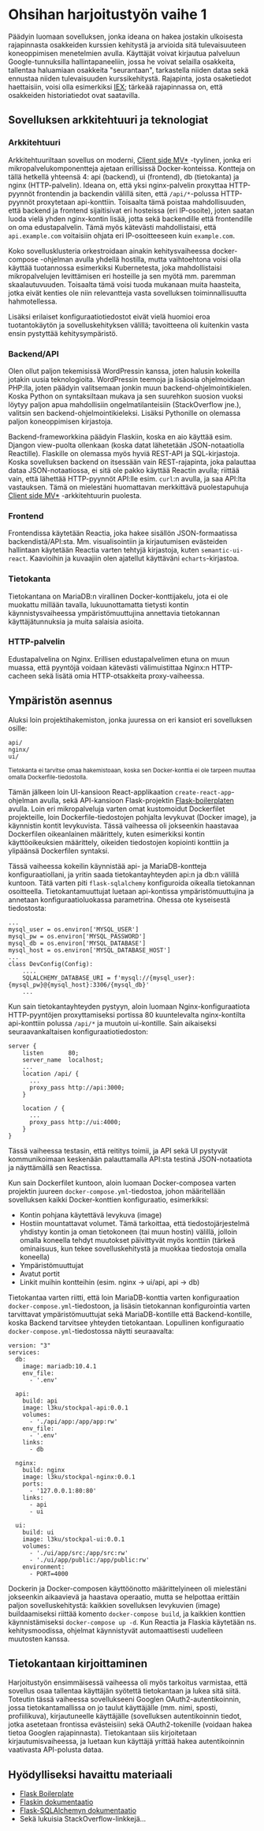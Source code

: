# Ohsihan harjoitustyön vaihe 1
Päädyin luomaan sovelluksen, jonka ideana on hakea jostakin ulkoisesta rajapinnasta osakkeiden kurssien kehitystä ja arvioida sitä tulevaisuuteen koneoppimisen menetelmien avulla. Käyttäjät voivat kirjautua palveluun Google-tunnuksilla hallintapaneeliin, jossa he voivat selailla osakkeita, tallentaa haluamiaan osakkeita "seurantaan", tarkastella niiden dataa sekä ennustaa niiden tulevaisuuden kurssikehitystä. Rajapinta, josta osaketiedot haettaisiin, voisi olla esimerkiksi [IEX](https://iextrading.com/developer/docs/); tärkeää rajapinnassa on, että osakkeiden historiatiedot ovat saatavilla.

## Sovelluksen arkkitehtuuri ja teknologiat

### Arkkitehtuuri
Arkkitehtuuriltaan sovellus on moderni, [Client side MV*](https://blog.octo.com/en/new-web-application-architectures-and-impacts-for-enterprises-1/) -tyylinen, jonka eri mikropalvelukomponentteja ajetaan erillisissä Docker-konteissa. Kontteja on tällä hetkellä yhteensä 4: api (backend), ui (frontend), db (tietokanta) ja nginx (HTTP-palvelin). Ideana on, että yksi nginx-palvelin proxyttaa HTTP-pyynnöt frontendin ja backendin välillä siten, että `/api/*`-polussa HTTP-pyynnöt proxytetaan api-konttiin. Toisaalta tämä poistaa mahdollisuuden, että backend ja frontend sijaitisivat eri hosteissa (eri IP-osoite), joten saatan luoda vielä yhden nginx-kontin lisää, jotta sekä backendille että frontendille on oma edustapalvelin. Tämä myös kätevästi mahdollistaisi, että `api.example.com` voitaisiin ohjata eri IP-osoitteeseen kuin `example.com`.

Koko sovellusklusteria orkestroidaan ainakin kehitysvaiheessa docker-compose -ohjelman avulla yhdellä hostilla, mutta vaihtoehtona voisi olla käyttää tuotannossa esimerkiksi Kubernetesta, joka mahdollistaisi mikropalvelujen levittämisen eri hosteille ja sen myötä mm. paremman skaalautuvuuden. Toisaalta tämä voisi tuoda mukanaan muita haasteita, jotka eivät kenties ole niin relevantteja vasta sovelluksen toiminnallisuutta hahmotellessa.

Lisäksi erilaiset konfiguraatiotiedostot eivät vielä huomioi eroa tuotantokäytön ja sovelluskehityksen välillä; tavoitteena oli kuitenkin vasta ensin pystyttää kehitysympäristö.

### Backend/API
Olen ollut paljon tekemisissä WordPressin kanssa, joten halusin kokeilla jotakin uusia teknologioita. WordPressin teemoja ja lisäosia ohjelmoidaan PHP:lla, joten päädyin valitsemaan jonkin muun backend-ohjelmointikielen. Koska Python on syntaksiltaan mukava ja sen suurehkon suosion vuoksi löytyy paljon apua mahdollisiin ongelmatilanteisiin (StackOverflow jne.), valitsin sen backend-ohjelmointikieleksi. Lisäksi Pythonille on olemassa paljon koneoppimisen kirjastoja.

Backend-frameworkkina päädyin Flaskiin, koska en aio käyttää esim. Djangon view-puolta ollenkaan (koska datat lähetetään JSON-notaatiolla Reactille). Flaskille on olemassa myös hyviä REST-API ja SQL-kirjastoja. Koska sovelluksen backend on itsessään vain REST-rajapinta, joka palauttaa dataa JSON-notaatiossa, ei sitä ole pakko käyttää Reactin avulla; riittää vain, että lähettää HTTP-pyynnöt API:lle esim. `curl`:n avulla, ja saa API:lta vastauksen. Tämä on mielestäni huomattavan merkkittävä puolestapuhuja [Client side MV*](https://blog.octo.com/en/new-web-application-architectures-and-impacts-for-enterprises-1/) -arkkitehtuurin puolesta.

### Frontend
Frontendissa käytetään Reactia, joka hakee sisällön JSON-formaatissa backendistä/API:sta. Mm. visualisointiin ja kirjautumisen evästeiden hallintaan käytetään Reactia varten tehtyjä kirjastoja, kuten `semantic-ui-react`. Kaavioihin ja kuvaajiin olen ajatellut käyttäväni `echarts`-kirjastoa.

### Tietokanta
Tietokantana on MariaDB:n virallinen Docker-konttijakelu, jota ei ole muokattu millään tavalla, lukuunottamatta tietysti kontin käynnistysvaiheessa ympäristömuuttujina annettavia tietokannan käyttäjätunnuksia ja muita salaisia asioita.

### HTTP-palvelin
Edustapalvelina on Nginx. Erillisen edustapalvelimen etuna on muun muassa, että pyyntöjä voidaan kätevästi välimuistittaa Nginx:n HTTP-cacheen sekä lisätä omia HTTP-otsakkeita proxy-vaiheessa.

## Ympäristön asennus
Aluksi loin projektihakemiston, jonka juuressa on eri kansiot eri sovelluksen osille:
```
api/
nginx/
ui/
```
<sub>Tietokanta ei tarvitse omaa hakemistoaan, koska sen Docker-konttia ei ole tarpeen muuttaa omalla Dockerfile-tiedostolla.</sub>

Tämän jälkeen loin UI-kansioon React-applikaation `create-react-app`-ohjelman avulla, sekä API-kansioon Flask-projektin [Flask-boilerplaten](https://github.com/MaxHalford/flask-boilerplate) avulla. Loin eri mikropalveluja varten omat kustomoidut Dockerfilet projekteille, loin Dockerfile-tiedostojen pohjalta levykuvat (Docker image), ja käynnistin kontit levykuvista. Tässä vaiheessa oli jokseenkin haastavaa Dockerfilen oikeanlainen määrittely, kuten esimerkiksi kontin käyttöoikeuksien määrittely, oikeiden tiedostojen kopiointi konttiin ja ylipäänsä Dockerfilen syntaksi.

Tässä vaiheessa kokeilin käynnistää api- ja MariaDB-kontteja konfiguraatiollani, ja yritin saada tietokantayhteyden api:n ja db:n välillä kuntoon. Tätä varten piti `flask-sqlalchemy` konfiguroida oikealla tietokannan osoitteella. Tietokantamuuttujat luetaan api-kontissa ympäristömuuttujina ja annetaan konfiguraatioluokassa parametrina. Ohessa ote kyseisestä tiedostosta:
```
...
mysql_user = os.environ['MYSQL_USER']
mysql_pw = os.environ['MYSQL_PASSWORD']
mysql_db = os.environ['MYSQL_DATABASE']
mysql_host = os.environ['MYSQL_DATABASE_HOST']
...
class DevConfig(Config):
    ....
    SQLALCHEMY_DATABASE_URI = f'mysql://{mysql_user}:{mysql_pw}@{mysql_host}:3306/{mysql_db}'
    ...
```
Kun sain tietokantayhteyden pystyyn, aloin luomaan Nginx-konfiguraatiota HTTP-pyyntöjen proxyttamiseksi portissa 80 kuuntelevalta nginx-kontilta api-konttiin polussa `/api/*` ja muutoin ui-kontille. Sain aikaiseksi seuraavankaltaisen konfiguraatiotiedoston:
```
server {
    listen       80;
    server_name  localhost;
    ...
    location /api/ {
      ...
      proxy_pass http://api:3000;
    }

    location / {
      ...
      proxy_pass http://ui:4000;
    }
}
```
Tässä vaiheessa testasin, että reititys toimii, ja API sekä UI pystyvät kommunikoimaan keskenään palauttamalla API:sta testinä JSON-notaatiota ja näyttämällä sen Reactissa.

Kun sain Dockerfilet kuntoon, aloin luomaan Docker-composea varten projektin juureen `docker-compose.yml`-tiedostoa, johon määritellään sovelluksen kaikki Docker-konttien konfiguraatio, esimerkiksi:
- Kontin pohjana käytettävä levykuva (image)
- Hostiin mountattavat volumet. Tämä tarkoittaa, että tiedostojärjestelmä yhdistyy kontin ja oman tietokoneen (tai muun hostin) välillä, jolloin omalla koneella tehdyt muutokset päivittyvät myös konttiin (tärkeä ominaisuus, kun tekee sovelluskehitystä ja muokkaa tiedostoja omalla koneella)
- Ympäristömuuttujat
- Avatut portit
- Linkit muihin kontteihin (esim. nginx -> ui/api, api -> db)

Tietokantaa varten riitti, että loin MariaDB-konttia varten konfiguraation `docker-compose.yml`-tiedostoon, ja lisäsin tietokannan konfigurointia varten tarvittavat ympäristömuuttujat sekä MariaDB-kontille että Backend-kontille, koska Backend tarvitsee yhteyden tietokantaan. Lopullinen konfiguraatio `docker-compose.yml`-tiedostossa näytti seuraavalta:
```
version: "3"
services:
  db:
    image: mariadb:10.4.1
    env_file:
      - '.env'

  api:
    build: api
    image: l3ku/stockpal-api:0.0.1
    volumes:
      - './api/app:/app/app:rw'
    env_file:
      - '.env'
    links:
      - db

  nginx:
    build: nginx
    image: l3ku/stockpal-nginx:0.0.1
    ports:
      - '127.0.0.1:80:80'
    links:
      - api
      - ui

  ui:
    build: ui
    image: l3ku/stockpal-ui:0.0.1
    volumes:
      - './ui/app/src:/app/src:rw'
      - './ui/app/public:/app/public:rw'
    environment:
      - PORT=4000
```

Dockerin ja Docker-composen käyttöönotto määrittelyineen oli mielestäni jokseenkin aikaavievä ja haastava operaatio, mutta se helpottaa erittäin paljon sovelluskehitystä: kaikkien sovelluksen levykuvien (image) buildaamiseksi riittää komento `docker-compose build`, ja kaikkien konttien käynnistämiseksi `docker-compose up -d`. Kun Reactia ja Flaskia käytetään ns. kehitysmoodissa, ohjelmat käynnistyvät automaattisesti uudelleen muutosten kanssa.


## Tietokantaan kirjoittaminen
Harjoitustyön ensimmäisessä vaiheessa oli myös tarkoitus varmistaa, että sovellus osaa tallentaa käyttäjän syötettä tietokantaan ja lukea sitä siitä. Toteutin tässä vaiheessa sovellukseeni Googlen OAuth2-autentikoinnin, jossa tietokantamallissa on jo taulut käyttäjälle (mm. nimi, sposti, profiilikuva), kirjautuneelle käyttäjälle (sovelluksen autentikoinnin tiedot, jotka asetetaan frontissa evästeisiin) sekä OAuth2-tokenille (voidaan hakea tietoa Googlen rajapinnasta). Tietokantaan siis kirjoitetaan kirjautumisvaiheessa, ja luetaan kun käyttäjä yrittää hakea autentikoinnin vaativasta API-polusta dataa.


## Hyödylliseksi havaittu materiaali
- [Flask Boilerplate](https://github.com/MaxHalford/flask-boilerplate)
- [Flaskin dokumentaatio](http://flask.pocoo.org/docs/1.0/)
- [Flask-SQLAlchemyn dokumentaatio](http://flask-sqlalchemy.pocoo.org/2.3/)
- Sekä lukuisia StackOverflow-linkkejä...
